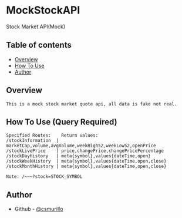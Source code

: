 # MockStockAPI

Stock Market API(Mock)

## Table of contents

- [Overview](#overview)
- [How To Use](#howtouse)
- [Author](#author)

## Overview
    This is a mock stock market quote api, all data is fake not real.

## How To Use (Query Required)
    Specified Routes:    Return values:
    /stockInformation  | marketCap,volume,avgVolume,weekHigh52,weekLow52,openPrice
    /stockLivePrice    | price,changePrice,changePricePercentage
    /stockDayHistory   | meta{symbol},values{dateTime,open}
    /stockWeekHistory  | meta{symbol},values{dateTime,open,close}
    /stockMonthHistory | meta{symbol},values{dateTime,open,close}

    Note: /~~~?stock=STOCK_SYMBOL

## Author

- Github - [@csmurillo](https://github.com/csmurillo)


